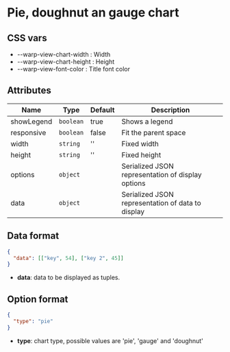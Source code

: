 # Pie, doughnut an gauge chart

## CSS vars

- --warp-view-chart-width : Width
- --warp-view-chart-height : Height
- --warp-view-font-color : Title font color

## Attributes

| Name | Type | Default | Description |
|------|------|---------|-------------|
| showLegend | `boolean` | true | Shows a legend |
| responsive | `boolean` | false | Fit the parent space |
| width | `string` | '' | Fixed width |
| height | `string` | '' | Fixed height |
| options | `object` | | Serialized JSON representation of display options |
| data | `object` | | Serialized JSON representation of data to display |

## Data format

```json
{
  "data": [["key", 54], ["key 2", 45]]
}
```

- **data**: data to be displayed as tuples.

## Option format

```json
{
  "type": "pie"
}
```

- **type**: chart type, possible values are 'pie', 'gauge' and 'doughnut'